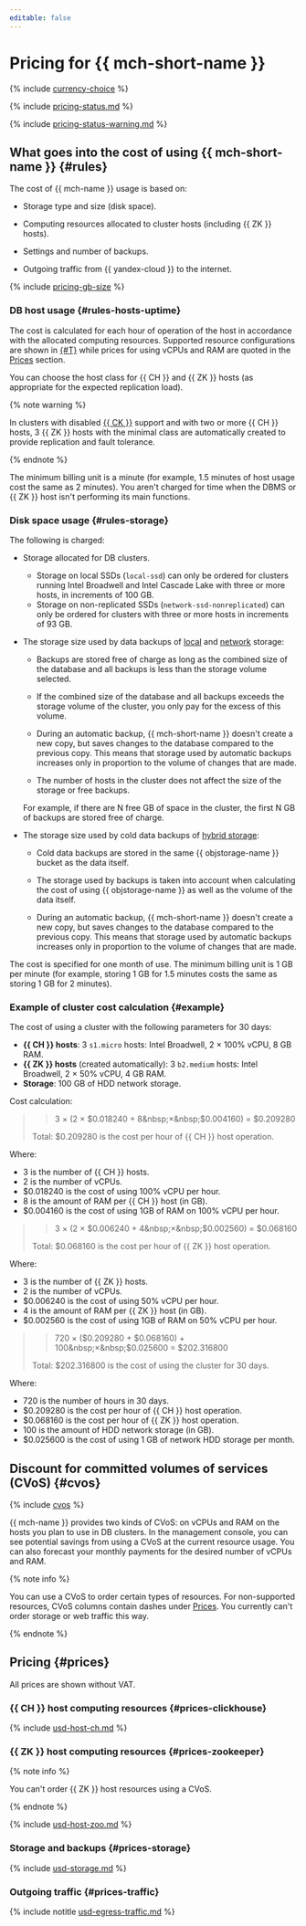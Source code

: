```yaml
---
editable: false
---
```


# Pricing for {{ mch-short-name }}


{% include [currency-choice](../_includes/pricing/currency-choice.md) %}


{% include [pricing-status.md](../_includes/mdb/pricing-status.md) %}

{% include [pricing-status-warning.md](../_includes/mdb/pricing-status-warning.md) %}

## What goes into the cost of using {{ mch-short-name }} {#rules}

The cost of {{ mch-name }} usage is based on:

* Storage type and size (disk space).

* Computing resources allocated to cluster hosts (including {{ ZK }} hosts).

* Settings and number of backups.

* Outgoing traffic from {{ yandex-cloud }} to the internet.

{% include [pricing-gb-size](../_includes/pricing-gb-size.md) %}

### DB host usage {#rules-hosts-uptime}

The cost is calculated for each hour of operation of the host in accordance with the allocated computing resources. Supported resource configurations are shown in [{#T}](concepts/instance-types.md) while prices for using vCPUs and RAM are quoted in the [Prices](#prices) section.

You can choose the host class for {{ CH }} and {{ ZK }} hosts (as appropriate for the expected replication load).

{% note warning %}

In clusters with disabled [{{ CK }}](./concepts/replication.md#ck) support and with two or more {{ CH }} hosts, 3 {{ ZK }} hosts with the minimal class are automatically created to provide replication and fault tolerance.

{% endnote %}

The minimum billing unit is a minute (for example, 1.5 minutes of host usage cost the same as 2 minutes). You aren't charged for time when the DBMS or {{ ZK }} host isn't performing its main functions.

### Disk space usage {#rules-storage}

The following is charged:

* Storage allocated for DB clusters.

   * Storage on local SSDs (`local-ssd`) can only be ordered for clusters running Intel Broadwell and Intel Cascade Lake with three or more hosts, in increments of 100 GB.
   * Storage on non-replicated SSDs (`network-ssd-nonreplicated`) can only be ordered for clusters with three or more hosts in increments of 93 GB.

* The storage size used by data backups of [local](concepts/storage.md#local-storage-features) and [network](concepts/storage.md) storage:

   * Backups are stored free of charge as long as the combined size of the database and all backups is less than the storage volume selected.

   * If the combined size of the database and all backups exceeds the storage volume of the cluster, you only pay for the excess of this volume.

   * During an automatic backup, {{ mch-short-name }} doesn't create a new copy, but saves changes to the database compared to the previous copy. This means that storage used by automatic backups increases only in proportion to the volume of changes that are made.

   * The number of hosts in the cluster does not affect the size of the storage or free backups.

   For example, if there are N free GB of space in the cluster, the first N GB of backups are stored free of charge.

* The storage size used by cold data backups of [hybrid storage](concepts/storage.md#hybrid-storage-features):

   * Cold data backups are stored in the same {{ objstorage-name }} bucket as the data itself.

   * The storage used by backups is taken into account when calculating the cost of using {{ objstorage-name }} as well as the volume of the data itself.

   * During an automatic backup, {{ mch-short-name }} doesn't create a new copy, but saves changes to the database compared to the previous copy. This means that storage used by automatic backups increases only in proportion to the volume of changes that are made.

The cost is specified for one month of use. The minimum billing unit is 1 GB per minute (for example, storing 1 GB for 1.5 minutes costs the same as storing 1 GB for 2 minutes).



### Example of cluster cost calculation {#example}

The cost of using a cluster with the following parameters for 30 days:

* **{{ CH }} hosts**: 3 `s1.micro` hosts: Intel Broadwell, 2 × 100% vCPU, 8 GB RAM.
* **{{ ZK }} hosts** (created automatically): 3 `b2.medium` hosts: Intel Broadwell, 2 × 50% vCPU, 4 GB RAM.
* **Storage**: 100 GB of HDD network storage.

Cost calculation:

> > 3 × (2&nbsp;×&nbsp;$0.018240 + 8&nbsp;×&nbsp;$0.004160) = $0.209280
> 
> 
>
> Total: $0.209280 is the cost per hour of {{ CH }} host operation.

Where:
* 3 is the number of {{ CH }} hosts.
* 2 is the number of vCPUs.
* $0.018240 is the cost of using 100% vCPU per hour.
* 8 is the amount of RAM per {{ CH }} host (in GB).
* $0.004160 is the cost of using 1GB of RAM on 100% vCPU per hour.

> > 3 × (2&nbsp;×&nbsp;$0.006240 + 4&nbsp;×&nbsp;$0.002560) = $0.068160
> 
> 
>
> Total: $0.068160 is the cost per hour of {{ ZK }} host operation.

Where:
* 3 is the number of {{ ZK }} hosts.
* 2 is the number of vCPUs.
* $0.006240 is the cost of using 50% vCPU per hour.
* 4 is the amount of RAM per {{ ZK }} host (in GB).
* $0.002560 is the cost of using 1GB of RAM on 50% vCPU per hour.

> > 720 × ($0.209280 + $0.068160) + 100&nbsp;×&nbsp;$0.025600 = $202.316800
> 
> 
>
> Total: $202.316800 is the cost of using the cluster for 30 days.

Where:
* 720 is the number of hours in 30 days.
* $0.209280 is the cost per hour of {{ CH }} host operation.
* $0.068160 is the cost per hour of {{ ZK }} host operation.
* 100 is the amount of HDD network storage (in GB).
* $0.025600 is the cost of using 1 GB of network HDD storage per month.

## Discount for committed volumes of services (CVoS) {#cvos}

{% include [cvos](../_includes/mdb/cvos.md) %}

{{ mch-name }} provides two kinds of CVoS: on vCPUs and RAM on the hosts you plan to use in DB clusters. In the management console, you can see potential savings from using a CVoS at the current resource usage. You can also forecast your monthly payments for the desired number of vCPUs and RAM.

{% note info %}

You can use a CVoS to order certain types of resources. For non-supported resources, CVoS columns contain dashes under [Prices](#prices). You currently can't order storage or web traffic this way.

{% endnote %}



## Pricing {#prices}


All prices are shown without VAT.


### {{ CH }} host computing resources {#prices-clickhouse}





{% include [usd-host-ch.md](../_pricing/managed-clickhouse/usd-host-ch.md) %}




### {{ ZK }} host computing resources {#prices-zookeeper}



{% note info %}

You can't order {{ ZK }} host resources using a CVoS.

{% endnote %}




{% include [usd-host-zoo.md](../_pricing/managed-clickhouse/usd-host-zoo.md) %}





### Storage and backups {#prices-storage}





{% include [usd-storage.md](../_pricing/managed-clickhouse/usd-storage.md) %}





### Outgoing traffic {#prices-traffic}





{% include notitle [usd-egress-traffic.md](../_pricing/usd-egress-traffic.md) %}



